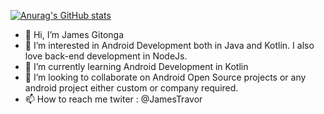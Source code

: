 [![Anurag's GitHub stats](https://github-readme-stats.vercel.app/api?username=JayExtra&count_private=true)](https://github.com/anuraghazra/github-readme-stats)

- 👋 Hi, I’m James Gitonga
- 👀 I’m interested in Android Development both in Java and Kotlin. I also love back-end development in NodeJs.
- 🌱 I’m currently learning Android Development in Kotlin
- 💞️ I’m looking to collaborate on Android Open Source projects or any android project either custom or company required.
- 📫 How to reach me twiter : @JamesTravor

<!---
JayExtra/JayExtra is a ✨ special ✨ repository because its `README.md` (this file) appears on your GitHub profile.
You can click the Preview link to take a look at your changes.
--->
